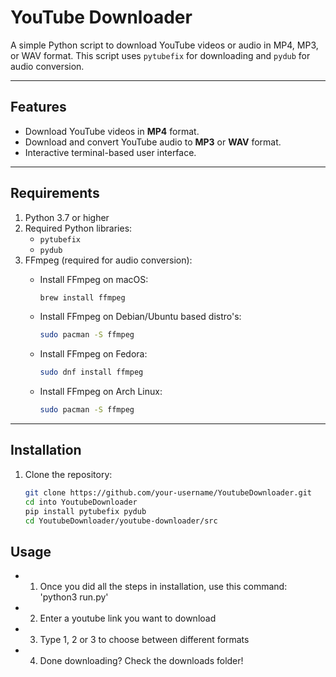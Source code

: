 # YouTube Downloader

A simple Python script to download YouTube videos or audio in MP4, MP3, or WAV format. This script uses `pytubefix` for downloading and `pydub` for audio conversion.

---

## Features
- Download YouTube videos in **MP4** format.
- Download and convert YouTube audio to **MP3** or **WAV** format.
- Interactive terminal-based user interface.

---

## Requirements
1. Python 3.7 or higher
2. Required Python libraries:
   - `pytubefix`
   - `pydub`
3. FFmpeg (required for audio conversion):
   - Install FFmpeg on macOS:
     ```bash
     brew install ffmpeg
     ```

   - Install FFmpeg on Debian/Ubuntu based distro's:
     ```bash
     sudo pacman -S ffmpeg
     ```

   - Install FFmpeg on Fedora:
     ```bash
     sudo dnf install ffmpeg
     ```

   - Install FFmpeg on Arch Linux:
     ```bash
     sudo pacman -S ffmpeg
     ```



---

## Installation
1. Clone the repository:
   ```bash
   git clone https://github.com/your-username/YoutubeDownloader.git
   cd into YoutubeDownloader
   pip install pytubefix pydub
   cd YoutubeDownloader/youtube-downloader/src

## Usage
- 1. Once you did all the steps in installation, use this command: 'python3 run.py'
- 2. Enter a youtube link you want to download
- 3. Type 1, 2 or 3 to choose between different formats
- 4. Done downloading? Check the downloads folder!